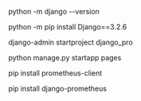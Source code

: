 python -m django --version

python -m pip install Django==3.2.6

django-admin startproject django_pro

python manage.py startapp pages

pip install prometheus-client

pip install django-prometheus

